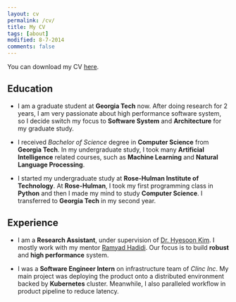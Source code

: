 ```yaml
---
layout: cv
permalink: /cv/
title: My CV
tags: [about]
modified: 8-7-2014
comments: false
---
```


You can download my CV [here](files/cv.pdf). 

## Education
* I am a graduate student at **Georgia Tech** now. After doing research for 2 years, I am very passionate about
high performance software system, so I decide switch my focus to **Software System** and **Architecture** 
for my graduate study. 

* I received *Bachelor of Science* degree in **Computer Science** from **Georgia Tech**. In my undergraduate
study, I took many **Artificial Intelligence** related courses, such as **Machine Learning** and **Natural Language
Processing**. 

* I started my undergraduate study at __Rose-Hulman Institute of Technology__. At **Rose-Hulman**, I took my
first programming class in **Python** and then I made my mind to study **Computer Science**. I transferred to 
**Georgia Tech** in my second year.

## Experience
* I am a **Research Assistant**, under supervision of [Dr. Hyesoon Kim](https://www.cc.gatech.edu/~hyesoon/). I
mostly work with my mentor [Ramyad Hadidi](https://ramyadhadidi.github.io). Our focus is to build **robust** and 
**high performance** system. 

* I was a **Software Engineer Intern** on infrastructure team of *Clinc Inc*. My main project was deploying the 
product onto a distributed environment backed by **Kubernetes** cluster. Meanwhile, I also paralleled workflow
in product pipeline to reduce latency.
